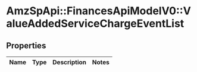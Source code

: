 # AmzSpApi::FinancesApiModelV0::ValueAddedServiceChargeEventList

## Properties
Name | Type | Description | Notes
------------ | ------------- | ------------- | -------------

